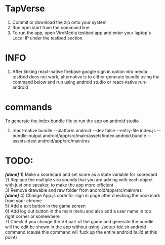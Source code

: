 # TapVerse
1) Commit or download the zip onto your system
2) Run npm start from the command line
3) To run the app, open ViroMedia testbed app and enter your laptop's Local IP under the testbed section.

# INFO
1) After linking react-native firebase google sign in option viro media testbed does not work, alternative is to either generate bundle using the command below and run using android studio or react-native run-android

# commands
To generate the index bundle file to run the app on android studio<br>
1) react-native bundle --platform android --dev false --entry-file index.js --bundle-output android/app/src/main/assets/index.android.bundle --assets-dest android/app/src/main/res 


# TODO: 
***[done]*** 1) Make a scorecard and set score as a state variable for scorecard <br>
2) Replace the multiple viro sounds that you are adding with each object with just one speaker, to make the app more efficient<br>
3) Remove drawable and raw folder from android/app/src/main/res<br>
***[done]*** 4) Change App.js code for sign in page after checking the bookmark from your chrome <br>
5) Add a exit button in the game screen<br>
6) Add log out button in the main menu and also add a user name in top right corner or somewhere<br>
7) Check if you change the VR part of the game and generate the bundle will the edit be shown in the app without using ./setup-ide.sh android command (cause this command will fuck up the entire android build at this point)<br>
